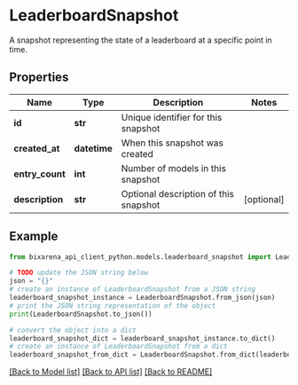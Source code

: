 # LeaderboardSnapshot

A snapshot representing the state of a leaderboard at a specific point in time.

## Properties

| Name            | Type         | Description                           | Notes      |
| --------------- | ------------ | ------------------------------------- | ---------- |
| **id**          | **str**      | Unique identifier for this snapshot   |
| **created_at**  | **datetime** | When this snapshot was created        |
| **entry_count** | **int**      | Number of models in this snapshot     |
| **description** | **str**      | Optional description of this snapshot | [optional] |

## Example

```python
from bixarena_api_client_python.models.leaderboard_snapshot import LeaderboardSnapshot

# TODO update the JSON string below
json = "{}"
# create an instance of LeaderboardSnapshot from a JSON string
leaderboard_snapshot_instance = LeaderboardSnapshot.from_json(json)
# print the JSON string representation of the object
print(LeaderboardSnapshot.to_json())

# convert the object into a dict
leaderboard_snapshot_dict = leaderboard_snapshot_instance.to_dict()
# create an instance of LeaderboardSnapshot from a dict
leaderboard_snapshot_from_dict = LeaderboardSnapshot.from_dict(leaderboard_snapshot_dict)
```

[[Back to Model list]](../README.md#documentation-for-models) [[Back to API list]](../README.md#documentation-for-api-endpoints) [[Back to README]](../README.md)
